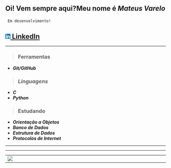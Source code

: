 #
 ## Oi! Vem sempre aqui?Meu nome é ***Mateus Varelo*** 
     Em desenvolvimento!
 <a href="https://www.linkedin.com/in/mateus-varelo-492180aa/"><img src="https://github.com/mateusvarelo/mateusvarelo/blob/main/linkedin.png" width="16"></img>
</a> [LinkedIn](https://www.linkedin.com/in/mateus-varelo-492180aa/)  
  ----
  ----
  > ### __Ferramentas__
* ___Git/GitHub___


> ### ___Linguagens___
* ___C___
* ___Python___

> ### __Estudando__
*  ___Orientação a Objetos___
*  ___Banco de Dados___
*  ___Estrutura de Dados___   
*  ___Protocolos de Internet___

  --------
  --------
<center>
<table>
    <tr>
          <td><img width="495px" align="left" src="https://github-readme-stats.vercel.app/api?username=mateusvarelo&theme=blue-green"/></td>
          <td><img width="400px" align="left" src="https://github-readme-stats.vercel.app/api/top-langs/?username=mateusvarelo&hide=html&layout=compact&theme=blue-green" /></td>
     </tr>   
</table>
</center> 

    